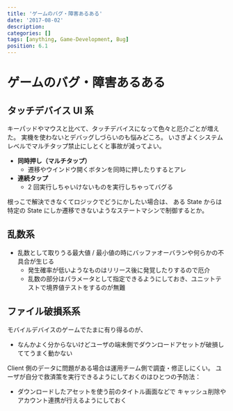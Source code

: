 ```yaml
---
title: 'ゲームのバグ・障害あるある'
date: '2017-08-02'
description:
categories: []
tags: [anything, Game-Development, Bug]
position: 6.1
---
```


# ゲームのバグ・障害あるある

## タッチデバイス UI 系

キーパッドやマウスと比べて、タッチデバイスになって色々と厄介ごとが増えた。
実機を使わないとデバッグしづらいのも悩みどころ。
いさぎよくシステムレベルでマルチタップ禁止にしとくと事故が減ってよい。

- **同時押し（マルチタップ）**
    - 遷移やウインドウ開くボタンを同時に押したりするとアレ
- **連続タップ**
    - 2 回実行しちゃいけないものを実行しちゃってバグる

根っこで解決できなくてロジックでどうにかしたい場合は、
ある State からは特定の State にしか遷移できないようなステートマシンで制御するとか。


## 乱数系

- 乱数として取りうる最大値 / 最小値の時にバッファオーバランや何らかの不具合が生じる
    - 発生確率が低いようなものはリリース後に発覚したりするので厄介
    - 乱数の部分はパラメータとして指定できるようにしておき、ユニットテストで境界値テストをするのが無難


## ファイル破損系系

モバイルデバイスのゲームでたまに有り得るのが、

- なんかよく分からないけどユーザの端末側でダウンロードアセットが破損しててうまく動かない

Client 側のデータに問題がある場合は運用チーム側で調査・修正しにくい。
ユーザが自分で救済策を実行できるようにしておくのはひとつの予防法：

- ダウンロードしたアセットを使う前のタイトル画面などで
  キャッシュ削除やアカウント連携が行えるようにしておく



<br/><br/><br/><br/>


